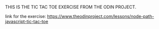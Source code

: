 THIS IS THE TIC TAC TOE EXERCISE FROM THE ODIN PROJECT.

link for the exercise: https://www.theodinproject.com/lessons/node-path-javascript-tic-tac-toe
